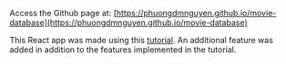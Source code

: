 Access the Github page at: [https://phuongdmnguyen.github.io/movie-database](https://phuongdmnguyen.github.io/movie-database)

This React app was made using this [tutorial](https://www.youtube.com/watch?v=b9eMGE7QtTk). An additional feature was added in addition to the features implemented in the tutorial.  
